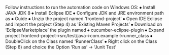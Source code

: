 Follow instructions to run the automation code on Windows OS:
⦁	Install JAVA JDK 8 
⦁	Install Eclipse IDE
⦁	Configure JDK and JRE environment path as ⦁	Guide
⦁	Unzip the project named ‘frontend-project’
⦁	Open IDE Eclipse and import the project (Step 4) as 'Existing Maven Projects’ 
⦁	Download on ‘EclipseMarketplace’ the plugin named ⦁	cucumber-eclipse-plugin
⦁	Expand project frontend-project->src/test/java->com.example->runner_class
⦁	DoubleClick on the Class named ‘RunnerClass’
⦁	Right click on the Class (Step 8) and choice the Option ‘Run as’ -> ‘Junit Test’
